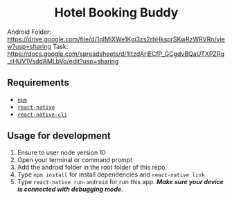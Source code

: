 <h1 align="center">Hotel Booking Buddy</h1>


Android Folder: https://drive.google.com/file/d/1qIMiXWe1Kgi3zs2rhHksprSKwRzWRVRn/view?usp=sharing
Task: https://docs.google.com/spreadsheets/d/1ttzdAriECfP_GCgdvBQaUTXPZRq_rHUV1VsddAMLbVo/edit?usp=sharing

## Requirements
* [`npm`](https://www.npmjs.com/get-npm)
* [`react-native`](https://facebook.github.io/react-native/docs/getting-started)
* [`react-native-cli`](https://facebook.github.io/react-native/docs/getting-started)


## Usage for development
1. Ensure to user node version 10
2. Open your terminal or command prompt
3. Add the android folder in the root folder of this repo.
3. Type `npm install` for install dependencies and `react-native link`
4. Type `react-native run-android` for run this app. ***Make sure your device is connected with debugging mode***.
